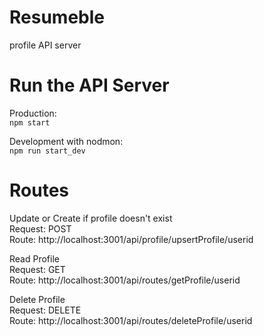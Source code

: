 # Resumeble

profile API server

# Run the API Server

Production:\
`npm start`

Development with nodmon:\
`npm run start_dev`

# Routes

Update or Create if profile doesn't exist\
Request: POST\
Route: http://localhost:3001/api/profile/upsertProfile/userid

Read Profile\
Request: GET\
Route: http://localhost:3001/api/routes/getProfile/userid

Delete Profile\
Request: DELETE\
Route: http://localhost:3001/api/routes/deleteProfile/userid